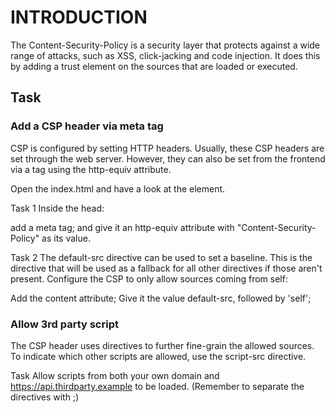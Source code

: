# INTRODUCTION
The Content-Security-Policy is a security layer that protects against a wide range of attacks, such as XSS, click-jacking and code injection. It does this by adding a trust element on the sources that are loaded or executed.

## Task
### Add a CSP header via meta tag
CSP is configured by setting HTTP headers. Usually, these CSP headers are set through the web server. However, they can also be set from the frontend via a <meta> tag using the http-equiv attribute.

Open the index.html and have a look at the <head> element.

Task 1
Inside the head:

add a meta tag;
and give it an http-equiv attribute with "Content-Security-Policy" as its value.

Task 2
The default-src directive can be used to set a baseline. This is the directive that will be used as a fallback for all other directives if those aren't present. Configure the CSP to only allow sources coming from self:

Add the content attribute;
Give it the value default-src, followed by 'self';

### Allow 3rd party script
The CSP header uses directives to further fine-grain the allowed sources. To indicate which other scripts are allowed, use the script-src directive.

Task
Allow scripts from both your own domain and https://api.thirdparty.example to be loaded. (Remember to separate the directives with ;)
